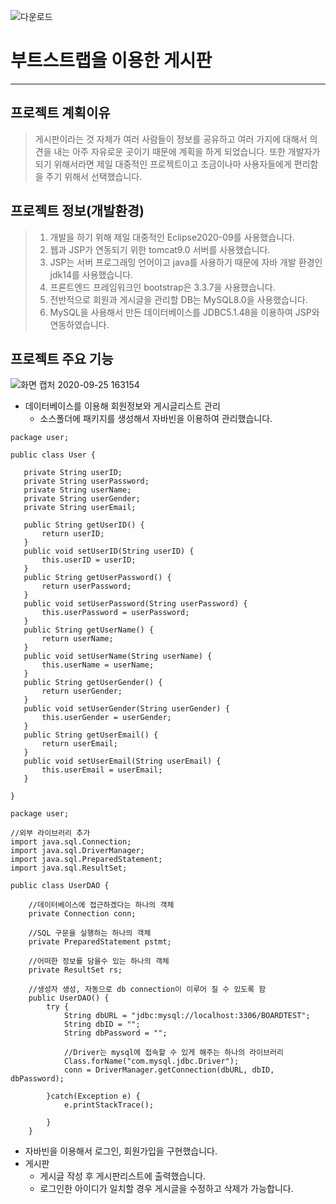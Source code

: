 ![다운로드](https://user-images.githubusercontent.com/63631952/94244624-1dc4e480-ff54-11ea-88d9-c336433e2840.png)


# 부트스트랩을 이용한 게시판
----------------------------

## 프로젝트 계획이유
> 게시판이라는 것 자체가 여러 사람들이 정보를 공유하고 여러 가지에 대해서 의견을 내는 아주 자유로운 곳이기 때문에 계획을 하게 되었습니다.
> 또한 개발자가 되기 위해서라면 제일 대중적인 프로젝트이고 조금이나마 사용자들에게 편리함을 주기 위해서 선택했습니다.

## 프로젝트 정보(개발환경)
> 1. 개발을 하기 위해 제일 대중적인 Eclipse2020-09를 사용했습니다.
> 2. 웹과 JSP가 연동되기 위한 tomcat9.0 서버를 사용했습니다.
> 3. JSP는 서버 프로그래밍 언어이고 java를 사용하기 때문에 자바 개발 환경인 jdk14를 사용했습니다.
> 4. 프론트엔드 프레임워크인 bootstrap은 3.3.7을 사용했습니다.
> 5. 전반적으로 회원과 게시글을 관리할 DB는 MySQL8.0을 사용했습니다.
> 6. MySQL을 사용해서 만든 데이터베이스를 JDBC5.1.48을 이용하여 JSP와 연동하였습니다.

## 프로젝트 주요 기능
![화면 캡처 2020-09-25 163154](https://user-images.githubusercontent.com/63631952/94245068-b3f90a80-ff54-11ea-8bf6-318f3ebd1593.png)

- 데이터베이스를 이용해 회원정보와 게시글리스트 관리
  - 소스폴더에 패키지를 생성해서 자바빈을 이용하여 관리했습니다.
 ```
 package user;

public class User {
	
	private String userID;
	private String userPassword;
	private String userName;
	private String userGender;
	private String userEmail;
	
	public String getUserID() {
		return userID;
	}
	public void setUserID(String userID) {
		this.userID = userID;
	}
	public String getUserPassword() {
		return userPassword;
	}
	public void setUserPassword(String userPassword) {
		this.userPassword = userPassword;
	}
	public String getUserName() {
		return userName;
	}
	public void setUserName(String userName) {
		this.userName = userName;
	}
	public String getUserGender() {
		return userGender;
	}
	public void setUserGender(String userGender) {
		this.userGender = userGender;
	}
	public String getUserEmail() {
		return userEmail;
	}
	public void setUserEmail(String userEmail) {
		this.userEmail = userEmail;
	}

}
```
```
package user;

//외부 라이브러리 추가
import java.sql.Connection;
import java.sql.DriverManager;
import java.sql.PreparedStatement;
import java.sql.ResultSet;

public class UserDAO {
	
	//데이터베이스에 접근하겠다는 하나의 객체
	private Connection conn;
	
	//SQL 구문을 실행하는 하나의 객체
	private PreparedStatement pstmt;
	
	//어떠한 정보를 담을수 있는 하나의 객체
	private ResultSet rs;
	
	//생성자 생성, 자동으로 db connection이 이루어 질 수 있도록 함
	public UserDAO() {
		try {
			String dbURL = "jdbc:mysql://localhost:3306/BOARDTEST";
			String dbID = "";
			String dbPassword = "";
			
			//Driver는 mysql에 접속할 수 있게 해주는 하나의 라이브러리
			Class.forName("com.mysql.jdbc.Driver");
			conn = DriverManager.getConnection(dbURL, dbID, dbPassword);
			
		}catch(Exception e) {
			e.printStackTrace();
			
		}
	}
```
- 자바빈을 이용해서 로그인, 회원가입을 구현했습니다.
- 게시판
  - 게시글 작성 후 게시판리스트에 출력했습니다.
  - 로그인한 아이디가 일치할 경우 게시글을 수정하고 삭제가 가능합니다.
